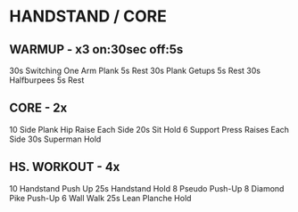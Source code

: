 # HANDSTAND / CORE

## WARMUP - x3 on:30sec off:5s

30s   Switching One Arm Plank
5s    Rest
30s   Plank Getups
5s    Rest
30s   Halfburpees
5s    Rest

## CORE - 2x

10    Side Plank Hip Raise Each Side
20s   Sit Hold
6     Support Press Raises Each Side
30s   Superman Hold

## HS. WORKOUT - 4x

10    Handstand Push Up
25s   Handstand Hold
8     Pseudo Push-Up
8     Diamond Pike Push-Up
6     Wall Walk
25s   Lean Planche Hold
